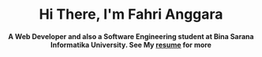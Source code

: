 <div align="center">
<h1 align="center">Hi There, I'm Fahri Anggara</h1>
<h4 align="center">A Web Developer and also a Software Engineering student at Bina Sarana Informatika University. See My <a href="#" target="_blank">resume</a> for more</h4>
</div>
